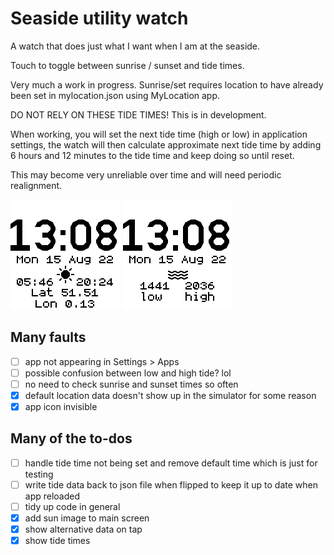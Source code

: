 # Seaside utility watch

A watch that does just what I want when I am at the seaside.

Touch to toggle between sunrise / sunset and tide times.

Very much a work in progress. Sunrise/set requires location to have already been set in mylocation.json using MyLocation app.

DO NOT RELY ON THESE TIDE TIMES! This is in development.

When working, you will set the next tide time (high or low) in application settings, the watch will then calculate approximate next tide time by adding 6 hours and 12 minutes to the tide time and keep doing so until reset.

This may become very unreliable over time and will need periodic realignment.

![sun rise/set](screenshot.png)
![sun rise/set](screenshot2.png)

## Many faults

- [ ] app not appearing in Settings > Apps
- [ ] possible confusion between low and high tide? lol
- [ ] no need to check sunrise and sunset times so often
- [x] default location data doesn't show up in the simulator for some reason
- [x] app icon invisible 

## Many of the to-dos

- [ ] handle tide time not being set and remove default time which is just for testing
- [ ] write tide data back to json file when flipped to keep it up to date when app reloaded
- [ ] tidy up code in general
- [x] add sun image to main screen
- [x] show alternative data on tap 
- [x] show tide times 

